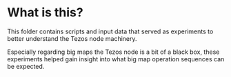 # What is this?

This folder contains scripts and input data that served as experiments to
better understand the Tezos node machinery.

Especially regarding big maps the Tezos node is a bit of a black box, these
experiments helped gain insight into what big map operation sequences can be
expected.
